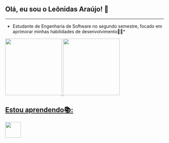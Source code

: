 ## Olá, eu sou o Leônidas Araújo! 👋
---
* Estudante de Engenharia de Software no segundo semestre, focado em aprimorar minhas habilidades de desenvolvimento👨‍💻*

<div>
<a href="https://github.com/seu-usuário-aqui">
<img loading="lazy" height="180em" src="https://github-readme-stats.vercel.app/api/top-langs/?username=leoAraujo20&layout=compact&langs_count=7&theme=dracula"/>
<img loading="lazy" height="180em" src="https://github-readme-stats.vercel.app/api?username=leoAraujo20&show_icons=true&theme=dracula&include_all_commits=true&count_private=true"/>
</div>

## Estou aprendendo📚:
<img src="https://cdn.jsdelivr.net/gh/devicons/devicon@latest/icons/python/python-original.svg" width="50" heigth="50" />
          

